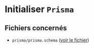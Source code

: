 # Initialiser `Prisma`

## Fichiers concernés

- `prisma/prisma.schema` ([voir le fichier](./e-commerce/prisma/schema.prisma))